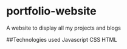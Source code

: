 # portfolio-website
A website to display all my projects and blogs

##Technologies used
Javascript
CSS
HTML


